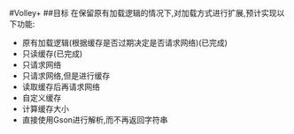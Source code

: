 #Volley+
##目标
在保留原有加载逻辑的情况下,对加载方式进行扩展,预计实现以下功能:

* 原有加载逻辑(根据缓存是否过期决定是否请求网络)(已完成)
* 只读缓存(已完成)
* 只请求网络
* 只请求网络,但是进行缓存
* 读取缓存后再请求网络
* 自定义缓存
* 计算缓存大小
* 直接使用Gson进行解析,而不再返回字符串